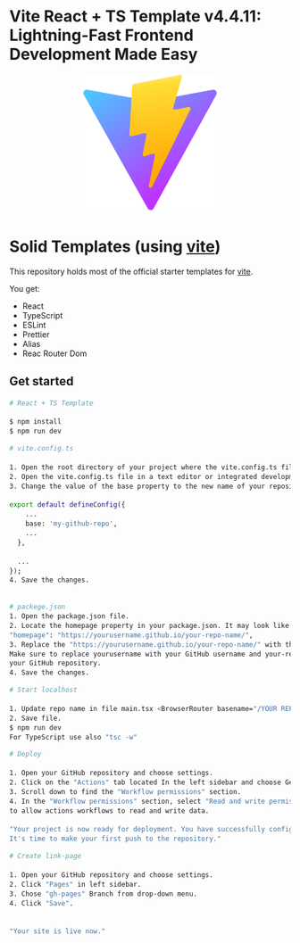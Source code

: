 # Vite React + TS Template v4.4.11: Lightning-Fast Frontend Development Made Easy

<div align="center">
  <img src="./assets/vite.svg" alt="vite-svg" width="250" height="250">
</div>

# Solid Templates (using [vite](https://vitejs.dev/))

This repository holds most of the official starter templates for
[vite](https://vitejs.dev/).

You get:

- React
- TypeScript
- ESLint
- Prettier
- Alias
- Reac Router Dom

## Get started

```bash
# React + TS Template

$ npm install
$ npm run dev
```

```bash
# vite.config.ts

1. Open the root directory of your project where the vite.config.ts file is located.
2. Open the vite.config.ts file in a text editor or integrated development environment.
3. Change the value of the base property to the new name of your repository. For example, if your GitHub repository is named "my-github-repo," you can modify base like this:

export default defineConfig({
	...
	base: 'my-github-repo',
	...
  },

  ...
});
4. Save the changes.
```

```bash

# packege.json
1. Open the package.json file.
2. Locate the homepage property in your package.json. It may look like this:
"homepage": "https://yourusername.github.io/your-repo-name/",
3. Replace the "https://yourusername.github.io/your-repo-name/" with the actual URL of your GitHub repository.
Make sure to replace yourusername with your GitHub username and your-repo-name with the name of
your GitHub repository.
4. Save the changes.
```

```bash
# Start localhost

1. Update repo name in file main.tsx <BrowserRouter basename="/YOUR REPO NAME">.
2. Save file.
$ npm run dev
For TypeScript use also "tsc -w"
```

```bash
# Deploy

1. Open your GitHub repository and choose settings.
2. Click on the "Actions" tab located In the left sidebar and choose General.
3. Scroll down to find the "Workflow permissions" section.
4. In the "Workflow permissions" section, select "Read and write permissions"
to allow actions workflows to read and write data.

"Your project is now ready for deployment. You have successfully configured the necessary settings.
It's time to make your first push to the repository."
```

```bash
# Create link-page

1. Open your GitHub repository and choose settings.
2. Click "Pages" in left sidebar.
3. Chose "gh-pages" Branch from drop-down menu.
4. Click "Save".


"Your site is live now."
```
